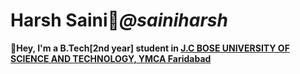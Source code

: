 # Harsh Saini:boy:_*@sainiharsh*_

**👋Hey, I'm a B.Tech[2nd year] student in [J.C BOSE UNIVERSITY OF SCIENCE AND TECHNOLOGY, YMCA Faridabad](https://jcboseust.ac.in/)**



                                          
                                           



<!--
**sainiharsh/sainiharsh** is a ✨ _special_ ✨ repository because its `README.md` (this file) appears on your GitHub profile.

Here are some ideas to get you started:

- 🔭 I’m currently working on ...
- 🌱 I’m currently learning ...
- 👯 I’m looking to collaborate on ...
- 🤔 I’m looking for help with ...
- 💬 Ask me about ...
- 📫 How to reach me: ...
- 😄 Pronouns: ...
- ⚡ Fun fact: ...
-->
